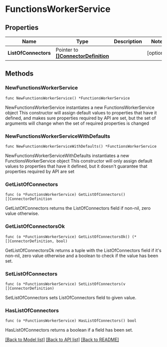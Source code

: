 # FunctionsWorkerService

## Properties

Name | Type | Description | Notes
------------ | ------------- | ------------- | -------------
**ListOfConnectors** | Pointer to [**[]ConnectorDefinition**](ConnectorDefinition.md) |  | [optional] 

## Methods

### NewFunctionsWorkerService

`func NewFunctionsWorkerService() *FunctionsWorkerService`

NewFunctionsWorkerService instantiates a new FunctionsWorkerService object
This constructor will assign default values to properties that have it defined,
and makes sure properties required by API are set, but the set of arguments
will change when the set of required properties is changed

### NewFunctionsWorkerServiceWithDefaults

`func NewFunctionsWorkerServiceWithDefaults() *FunctionsWorkerService`

NewFunctionsWorkerServiceWithDefaults instantiates a new FunctionsWorkerService object
This constructor will only assign default values to properties that have it defined,
but it doesn't guarantee that properties required by API are set

### GetListOfConnectors

`func (o *FunctionsWorkerService) GetListOfConnectors() []ConnectorDefinition`

GetListOfConnectors returns the ListOfConnectors field if non-nil, zero value otherwise.

### GetListOfConnectorsOk

`func (o *FunctionsWorkerService) GetListOfConnectorsOk() (*[]ConnectorDefinition, bool)`

GetListOfConnectorsOk returns a tuple with the ListOfConnectors field if it's non-nil, zero value otherwise
and a boolean to check if the value has been set.

### SetListOfConnectors

`func (o *FunctionsWorkerService) SetListOfConnectors(v []ConnectorDefinition)`

SetListOfConnectors sets ListOfConnectors field to given value.

### HasListOfConnectors

`func (o *FunctionsWorkerService) HasListOfConnectors() bool`

HasListOfConnectors returns a boolean if a field has been set.


[[Back to Model list]](../README.md#documentation-for-models) [[Back to API list]](../README.md#documentation-for-api-endpoints) [[Back to README]](../README.md)


